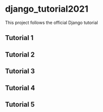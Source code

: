 # django_tutorial2021

This project follows the official Django tutorial

## Tutorial 1

## Tutorial 2

## Tutorial 3

## Tutorial 4

## Tutorial 5